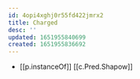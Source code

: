 ```yaml
---
id: 4opi4xghj0r55fd422jmrx2
title: Charged
desc: ''
updated: 1651955840699
created: 1651955836692
---
```



- [[p.instanceOf]] [[c.Pred.Shapow]]

